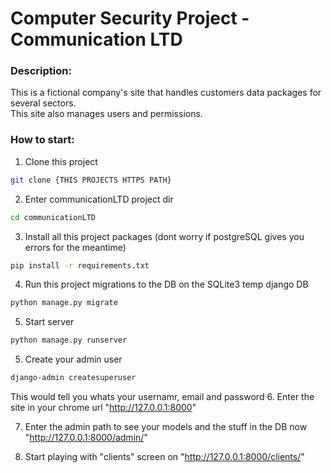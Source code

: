 # Computer Security Project - Communication LTD  
### Description:  
This is a fictional company's site that handles customers data packages for several sectors.  
This site also manages users and permissions.  

### How to start:  
1. Clone this project  
```bash
git clone {THIS PROJECTS HTTPS PATH}
```  
2. Enter communicationLTD project dir  
```bash
cd communicationLTD
```  
3. Install all this project packages (dont worry if postgreSQL gives you errors for the meantime)  
```bash
pip install -r requirements.txt
```  
4. Run this project migrations to the DB on the SQLite3 temp django DB  
```bash
python manage.py migrate
```  
5. Start server  
```bash
python manage.py runserver
```  
5. Create your admin user  
```bash
django-admin createsuperuser
```  
This would tell you whats your usernamr, email and password
6. Enter the site in your chrome url "http://127.0.0.1:8000"  


7. Enter the admin path to see your models and the stuff in the DB now "http://127.0.0.1:8000/admin/"  


8. Start playing with "clients" screen on "http://127.0.0.1:8000/clients/"
 
